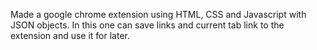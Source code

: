 Made a google chrome extension using HTML, CSS and Javascript with JSON objects. In this one can save links and current tab link to the extension and use it for later.
